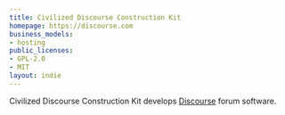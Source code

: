```yaml
---
title: Civilized Discourse Construction Kit
homepage: https://discourse.com
business_models:
- hosting
public_licenses:
- GPL-2.0
- MIT
layout: indie
---
```


Civilized Discourse Construction Kit develops [Discourse](https://discourse.org) forum software.
